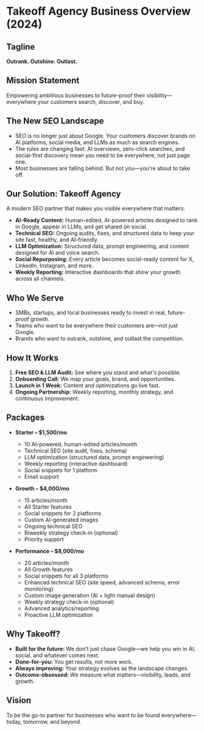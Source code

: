 # Takeoff Agency Business Overview (2024)

## Tagline
**Outrank. Outshine. Outlast.**

## Mission Statement
Empowering ambitious businesses to future-proof their visibility—everywhere your customers search, discover, and buy.

## The New SEO Landscape
- SEO is no longer just about Google. Your customers discover brands on AI platforms, social media, and LLMs as much as search engines.
- The rules are changing fast: AI overviews, zero-click searches, and social-first discovery mean you need to be everywhere, not just page one.
- Most businesses are falling behind. But not you—you're about to take off.

## Our Solution: Takeoff Agency
A modern SEO partner that makes you visible everywhere that matters:
- **AI-Ready Content:** Human-edited, AI-powered articles designed to rank in Google, appear in LLMs, and get shared on social.
- **Technical SEO:** Ongoing audits, fixes, and structured data to keep your site fast, healthy, and AI-friendly.
- **LLM Optimization:** Structured data, prompt engineering, and content designed for AI and voice search.
- **Social Repurposing:** Every article becomes social-ready content for X, LinkedIn, Instagram, and more.
- **Weekly Reporting:** Interactive dashboards that show your growth across all channels.

## Who We Serve
- SMBs, startups, and local businesses ready to invest in real, future-proof growth.
- Teams who want to be everywhere their customers are—not just Google.
- Brands who want to outrank, outshine, and outlast the competition.

## How It Works
1. **Free SEO & LLM Audit:** See where you stand and what's possible.
2. **Onboarding Call:** We map your goals, brand, and opportunities.
3. **Launch in 1 Week:** Content and optimizations go live fast.
4. **Ongoing Partnership:** Weekly reporting, monthly strategy, and continuous improvement.

## Packages
- **Starter – $1,500/mo**
  - 10 AI-powered, human-edited articles/month
  - Technical SEO (site audit, fixes, schema)
  - LLM optimization (structured data, prompt engineering)
  - Weekly reporting (interactive dashboard)
  - Social snippets for 1 platform
  - Email support

- **Growth – $4,000/mo**
  - 15 articles/month
  - All Starter features
  - Social snippets for 2 platforms
  - Custom AI-generated images
  - Ongoing technical SEO
  - Biweekly strategy check-in (optional)
  - Priority support

- **Performance – $8,000/mo**
  - 20 articles/month
  - All Growth features
  - Social snippets for all 3 platforms
  - Enhanced technical SEO (site speed, advanced schema, error monitoring)
  - Custom image generation (AI + light manual design)
  - Weekly strategy check-in (optional)
  - Advanced analytics/reporting
  - Proactive LLM optimization

## Why Takeoff?
- **Built for the future:** We don't just chase Google—we help you win in AI, social, and whatever comes next.
- **Done-for-you:** You get results, not more work.
- **Always improving:** Your strategy evolves as the landscape changes.
- **Outcome-obsessed:** We measure what matters—visibility, leads, and growth.

## Vision
To be the go-to partner for businesses who want to be found everywhere—today, tomorrow, and beyond.
